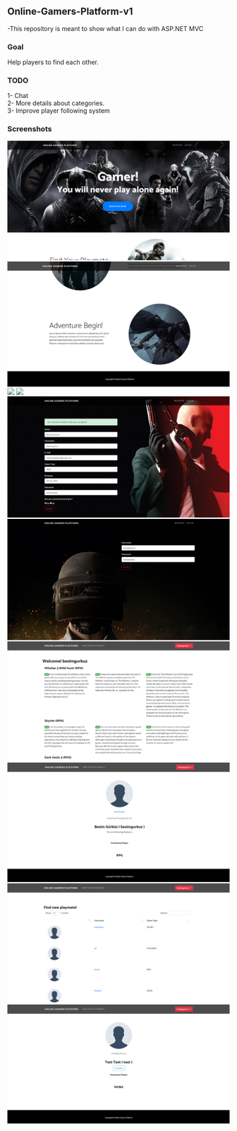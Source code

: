 ## Online-Gamers-Platform-v1
-This repository is meant to show what I can do with ASP.NET MVC

### Goal
Help players to find each other.

### TODO
1- Chat <br>
2- More details about categories. <br>
3- Improve player following system <br>

### Screenshots
![](screenshots/ogpSC1.png)
![](screenshots/ogpSC3.png)
![](screenshots/ogpSC4.png)
![](screenshots/ogpSC5.png)
![](screenshots/ogpSC6.png)
![](screenshots/ogpSC7.png)
![](screenshots/ogpSC8.png)
![](screenshots/ogpSC9.png)
![](screenshots/ogpSC10.png)
![](screenshots/ogpSC12.png)
